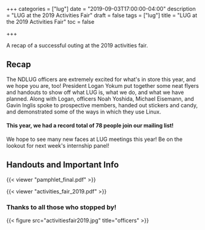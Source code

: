 +++
categories = ["lug"]
date = "2019-09-03T17:00:00-04:00"
description = "LUG at the 2019 Activities Fair"
draft = false
tags = ["lug"]
title = "LUG at the 2019 Activities Fair"
toc = false

+++

A recap of a successful outing at the 2019 activities fair.

<!--more-->

## Recap

The NDLUG officers are extremely excited for what's in store this year, and we
hope you are, too! President Logan Yokum put together some neat flyers and handouts
to show off what LUG is, what we do, and what we have planned.
Along with Logan, officers Noah Yoshida, Michael Eisemann, and Gavin Inglis spoke
to prospective members, handed out stickers and candy, and demonstrated some of the
ways in which they use Linux.

#### This year, we had a record total of 78 people join our mailing list!

We hope to see many new faces at LUG meetings this year! Be on the lookout for
next week's internship panel!

## Handouts and Important Info

{{< viewer "pamphlet_final.pdf" >}}

{{< viewer "activities_fair_2019.pdf" >}}


### Thanks to all those who stopped by!

{{< figure src="activitiesfair2019.jpg" title="officers" >}}


